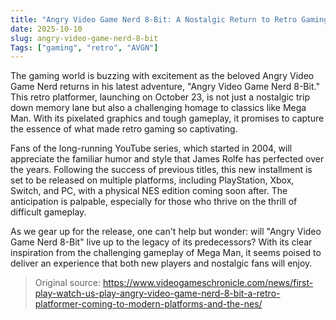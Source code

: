 ```yaml
---
title: "Angry Video Game Nerd 8-Bit: A Nostalgic Return to Retro Gaming"
date: 2025-10-10
slug: angry-video-game-nerd-8-bit
Tags: ["gaming", "retro", "AVGN"]
---
```


The gaming world is buzzing with excitement as the beloved Angry Video Game Nerd returns in his latest adventure, "Angry Video Game Nerd 8-Bit." This retro platformer, launching on October 23, is not just a nostalgic trip down memory lane but also a challenging homage to classics like Mega Man. With its pixelated graphics and tough gameplay, it promises to capture the essence of what made retro gaming so captivating.

Fans of the long-running YouTube series, which started in 2004, will appreciate the familiar humor and style that James Rolfe has perfected over the years. Following the success of previous titles, this new installment is set to be released on multiple platforms, including PlayStation, Xbox, Switch, and PC, with a physical NES edition coming soon after. The anticipation is palpable, especially for those who thrive on the thrill of difficult gameplay.

As we gear up for the release, one can't help but wonder: will "Angry Video Game Nerd 8-Bit" live up to the legacy of its predecessors? With its clear inspiration from the challenging gameplay of Mega Man, it seems poised to deliver an experience that both new players and nostalgic fans will enjoy.
> Original source: https://www.videogameschronicle.com/news/first-play-watch-us-play-angry-video-game-nerd-8-bit-a-retro-platformer-coming-to-modern-platforms-and-the-nes/
